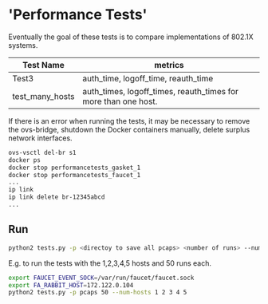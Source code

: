 # 'Performance Tests'

Eventually the goal of these tests is to compare implementations of 802.1X systems.



| Test Name       |   metrics |
| --------------- | --------- |
| Test3           | auth_time, logoff_time, reauth_time |
| test_many_hosts | auth_times, logoff_times, reauth_times for more than one host. |



If there is an error when running the tests, it may be necessary to remove the ovs-bridge, shutdown the Docker containers manually, delete surplus network interfaces.

```bash
ovs-vsctl del-br s1
docker ps
docker stop performancetests_gasket_1
docker stop performancetests_faucet_1
...
ip link
ip link delete br-12345abcd
...
```


## Run


```bash
python2 tests.py -p <directoy to save all pcaps> <number of runs> --num-hosts <list of number of hosts to use>
```
E.g. to run the tests with the 1,2,3,4,5 hosts and 50 runs each.
```bash
export FAUCET_EVENT_SOCK=/var/run/faucet/faucet.sock
export FA_RABBIT_HOST=172.122.0.104
python2 tests.py -p pcaps 50 --num-hosts 1 2 3 4 5
```
